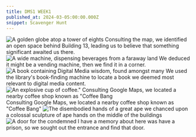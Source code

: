 ```yaml
---
title: DMS1 WEEK1 
published_at: 2024-03-05:00:00.000Z
snippet: Scavenger Hunt
---
```




![ A golden globe atop a tower of eights](/w01s1/01.jpg)
Consulting the map, we identified an open space behind Building 13, leading us to believe that something significant awaited us there.
![ A wide machine, dispensing beverages from a faraway land](/w01s1/02.jpg)
We deduced it might be a vending machine, then we find it in a corner.
![ A book containing Digital Media wisdom, found amongst many](/w01s1/03.jpg)
We used the library's book-finding machine to locate a book we deemed most relevant to digital media content.
![ An explosive cup of coffee." Consulting Google Maps, we located a nearby coffee shop known as "Coffee Bang](/w01s1/04.jpg)
Consulting Google Maps, we located a nearby coffee shop known as "Coffee Bang"
![ The disembodied hands of a great ape](/w01s1/05.jpg)
we chanced upon a colossal sculpture of ape hands on the middle of the buildings
![A door for the condemned](/w01s1/06.jpg)
 I have a memory about here was have a prison, so we sought out the entrance and find that door.
